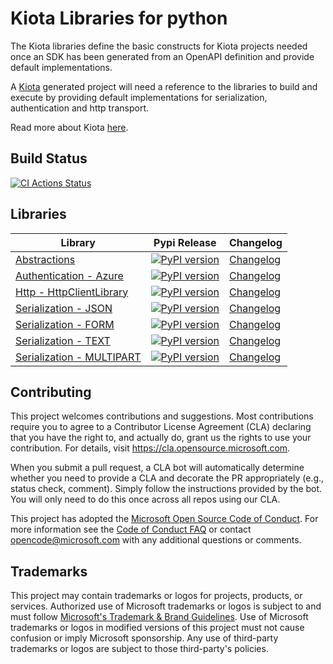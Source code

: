 # Kiota Libraries for python

The Kiota libraries define the basic constructs for Kiota projects needed once an SDK has been generated from an OpenAPI definition and provide default implementations.

A [Kiota](https://github.com/microsoft/kiota) generated project will need a reference to the libraries to build and execute by providing default implementations for serialization, authentication and http transport.

Read more about Kiota [here](https://github.com/microsoft/kiota/blob/main/README.md).

## Build Status

[![CI Actions Status](https://github.com/microsoft/kiota-python/actions/workflows/build.yml/badge.svg?branch=main)](https://github.com/microsoft/kiota-python/actions)

## Libraries

| Library                                                                   | Pypi Release                                                                                                                                        | Changelog                                                      |
|---------------------------------------------------------------------------|-----------------------------------------------------------------------------------------------------------------------------------------------------|---------------------------------------------------------------|
| [Abstractions](./packages/abstractions/README.md)                         | [![PyPI version](https://badge.fury.io/py/microsoft-kiota-abstractions.svg)](https://badge.fury.io/py/microsoft-kiota-abstractions)                 | [Changelog](./packages/abstractions/CHANGELOG.md)              |
| [Authentication - Azure](./packages/authentication/azure/README.md)       | [![PyPI version](https://badge.fury.io/py/microsoft-kiota-authentication-azure.svg)](https://badge.fury.io/py/microsoft-kiota-authentication-azure) | [Changelog](./packages/authentication/azure/CHANGELOG.md)      |
| [Http - HttpClientLibrary](./packages/http/httpx/README.md)               | [![PyPI version](https://badge.fury.io/py/microsoft-kiota-http.svg)](https://badge.fury.io/py/microsoft-kiota-http)                                 | [Changelog](./packages/http/httpx/CHANGELOG.md)                |
| [Serialization - JSON](./packages/serialization/json/README.md)           | [![PyPI version](https://badge.fury.io/py/microsoft-kiota-serialization-json.svg)](https://badge.fury.io/py/microsoft-kiota-serialization-json)     | [Changelog](./packages/serialization/json/CHANGELOG.md)        |
| [Serialization - FORM](./packages/serialization/form/README.md)           | [![PyPI version](https://badge.fury.io/py/microsoft-kiota-serialization-form.svg)](https://badge.fury.io/pymicrosoft-kiota-serialization-form)      | [Changelog](./packages/serialization/form/CHANGELOG.md)        |
| [Serialization - TEXT](./packages/serialization/text/README.md)           | [![PyPI version](https://badge.fury.io/py/microsoft-kiota-serialization-text.svg)](https://badge.fury.io/py/microsoft-kiota-serialization-text)     | [Changelog](./packages/serialization/text/CHANGELOG.md)        |
| [Serialization - MULTIPART](./packages/serialization/multipart/README.md) | [![PyPI version](https://badge.fury.io/py/microsoft-kiota-serialization-multipart.svg)](https://badge.fury.io/py/microsoft-kiota-multipart)         | [Changelog](./packages/serialization/multipart/CHANGELOG.md)   |

## Contributing

This project welcomes contributions and suggestions.  Most contributions require you to agree to a
Contributor License Agreement (CLA) declaring that you have the right to, and actually do, grant us
the rights to use your contribution. For details, visit <https://cla.opensource.microsoft.com>.

When you submit a pull request, a CLA bot will automatically determine whether you need to provide
a CLA and decorate the PR appropriately (e.g., status check, comment). Simply follow the instructions
provided by the bot. You will only need to do this once across all repos using our CLA.

This project has adopted the [Microsoft Open Source Code of Conduct](https://opensource.microsoft.com/codeofconduct/).
For more information see the [Code of Conduct FAQ](https://opensource.microsoft.com/codeofconduct/faq/) or
contact [opencode@microsoft.com](mailto:opencode@microsoft.com) with any additional questions or comments.

## Trademarks

This project may contain trademarks or logos for projects, products, or services. Authorized use of Microsoft
trademarks or logos is subject to and must follow
[Microsoft's Trademark & Brand Guidelines](https://www.microsoft.com/en-us/legal/intellectualproperty/trademarks/usage/general).
Use of Microsoft trademarks or logos in modified versions of this project must not cause confusion or imply Microsoft sponsorship.
Any use of third-party trademarks or logos are subject to those third-party's policies.
